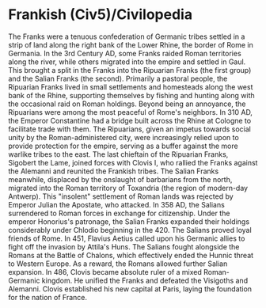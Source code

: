 # Frankish (Civ5)/Civilopedia

The Franks were a tenuous confederation of Germanic tribes settled in a strip of land along the right bank of the Lower Rhine, the border of Rome in Germania. In the 3rd Century AD, some Franks raided Roman territories along the river, while others migrated into the empire and settled in Gaul. This brought a split in the Franks into the Ripuarian Franks (the first group) and the Salian Franks (the second).
Primarily a pastoral people, the Ripuarian Franks lived in small settlements and homesteads along the west bank of the Rhine, supporting themselves by fishing and hunting along with the occasional raid on Roman holdings. Beyond being an annoyance, the Ripuarians were among the most peaceful of Rome's neighbors. In 310 AD, the Emperor Constantine had a bridge built across the Rhine at Cologne to facilitate trade with them. The Ripuarians, given an impetus towards social unity by the Roman-administered city, were increasingly relied upon to provide protection for the empire, serving as a buffer against the more warlike tribes to the east. The last chieftain of the Ripuarian Franks, Sigobert the Lame, joined forces with Clovis I, who rallied the Franks against the Alemanni and reunited the Frankish tribes.
The Salian Franks meanwhile, displaced by the onslaught of barbarians from the north, migrated into the Roman territory of Toxandria (the region of modern-day Antwerp). This "insolent" settlement of Roman lands was rejected by Emperor Julian the Apostate, who attacked. In 358 AD, the Salians surrendered to Roman forces in exchange for citizenship. Under the emperor Honorius's patronage, the Salian Franks expanded their holdings considerably under Chlodio beginning in the 420. The Salians proved loyal friends of Rome. In 451, Flavius Aetius called upon his Germanic allies to fight off the invasion by Attila's Huns. The Salians fought alongside the Romans at the Battle of Chalons, which effectively ended the Hunnic threat to Western Europe. As a reward, the Romans allowed further Salian expansion. In 486, Clovis became absolute ruler of a mixed Roman-Germanic kingdom. He unified the Franks and defeated the Visigoths and Alemanni. Clovis established his new capital at Paris, laying the foundation for the nation of France.